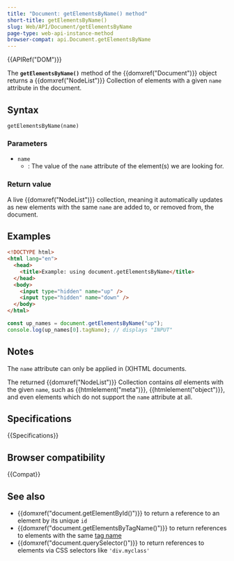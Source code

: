 ```yaml
---
title: "Document: getElementsByName() method"
short-title: getElementsByName()
slug: Web/API/Document/getElementsByName
page-type: web-api-instance-method
browser-compat: api.Document.getElementsByName
---
```


{{APIRef("DOM")}}

The **`getElementsByName()`** method
of the {{domxref("Document")}} object returns a {{domxref("NodeList")}} Collection of
elements with a given `name` attribute in the document.

## Syntax

```js-nolint
getElementsByName(name)
```

### Parameters

- `name`
  - : The value of the `name` attribute of the element(s) we are looking for.

### Return value

A live {{domxref("NodeList")}} collection, meaning it automatically updates as new elements with the same `name` are added to, or removed from, the document.

## Examples

```html
<!DOCTYPE html>
<html lang="en">
  <head>
    <title>Example: using document.getElementsByName</title>
  </head>
  <body>
    <input type="hidden" name="up" />
    <input type="hidden" name="down" />
  </body>
</html>
```

```js
const up_names = document.getElementsByName("up");
console.log(up_names[0].tagName); // displays "INPUT"
```

## Notes

The `name` attribute can only be applied in (X)HTML
documents.

The returned {{domxref("NodeList")}} Collection contains _all_ elements with the
given `name`, such as {{htmlelement("meta")}}, {{htmlelement("object")}}, and
even elements which do not support the `name` attribute at all.

## Specifications

{{Specifications}}

## Browser compatibility

{{Compat}}

## See also

- {{domxref("document.getElementById()")}} to return a reference to an element by its
  unique `id`
- {{domxref("document.getElementsByTagName()")}} to return references to elements with
  the same [tag name](/en-US/docs/Web/API/Element/tagName)
- {{domxref("document.querySelector()")}} to return references to elements via CSS
  selectors like `'div.myclass'`
